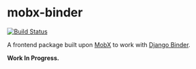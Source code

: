 # mobx-binder

[![Build Status](https://travis-ci.org/CodeYellowBV/mobx-binder.svg?branch=master)](https://travis-ci.org/CodeYellowBV/mobx-binder)

A frontend package built upon [MobX](https://mobx.js.org/) to work with [Django Binder](https://github.com/CodeYellowBV/django-binder).

**Work In Progress.**
